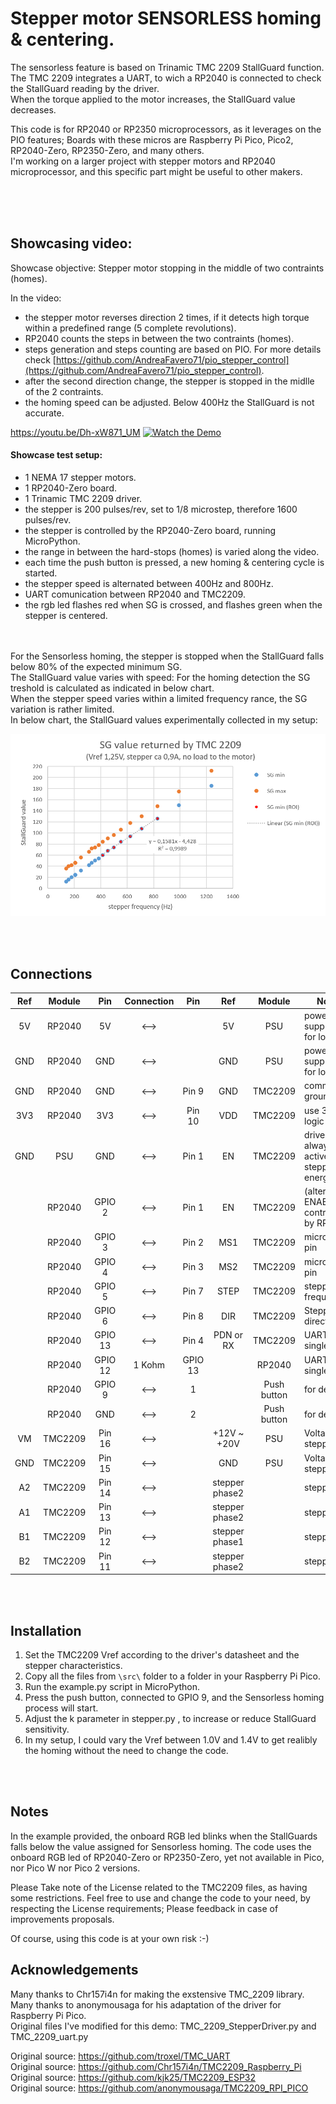 # Stepper motor SENSORLESS homing & centering.
The sensorless feature is based on Trinamic TMC 2209 StallGuard function.<br>
The TMC 2209 integrates a UART, to wich a RP2040 is connected to check the StallGuard reading by the driver.<br>
When the torque applied to the motor increases, the StallGuard value decreases.<br>

This code is for RP2040 or RP2350 microprocessors, as it leverages on the PIO features; Boards with these micros are Raspberry Pi Pico, Pico2, RP2040-Zero, RP2350-Zero, and many others.<br>
I'm working on a larger project with stepper motors and RP2040 microprocessor, and this specific part might be useful to other makers.

<br><br><br>

## Showcasing video:
Showcase objective: Stepper motor stopping in the middle of two contraints (homes).<br>

In the video:
 - the stepper motor reverses direction 2 times, if it detects high torque within a predefined range (5 complete revolutions).
 - RP2040 counts the steps in between the two contraints (homes).
 - steps generation and steps counting are based on PIO. For more details check [https://github.com/AndreaFavero71/pio_stepper_control](https://github.com/AndreaFavero71/pio_stepper_control).
 - after the second direction change, the stepper is stopped in the midlle of the 2 contraints.
 - the homing speed can be adjusted. Below 400Hz the StallGuard is not accurate.
 
   
https://youtu.be/Dh-xW871_UM
[![Watch the Demo](https://i.ytimg.com/vi/Dh-xW871_UM/maxresdefault.jpg)](https://youtu.be/Dh-xW871_UM)


#### Showcase test setup:
 - 1 NEMA 17 stepper motors.
 - 1 RP2040-Zero board.
 - 1 Trinamic TMC 2209 driver.
 - the stepper is 200 pulses/rev, set to 1/8 microstep, therefore 1600 pulses/rev.
 - the stepper is controlled by the RP2040-Zero board, running MicroPython.
 - the range in between the hard-stops (homes) is varied along the video.
 - each time the push button is pressed, a new homing & centering cycle is started.
 - the stepper speed is alternated between 400Hz and 800Hz.
 - UART comunication between RP2040 and TMC2209.
 - the rgb led flashes red when SG is crossed, and flashes green when the stepper is centered. 
<br><br><br>


For the Sensorless homing, the stepper is stopped when the StallGuard falls below 80% of the expected minimum SG.<br>
The StallGuard value varies with speed: For the homing detection the SG treshold is calculated as indicated in below chart.<br>
When the stepper speed varies within a limited frequency rance, the SG variation is rather limited.<br>
In below chart, the StallGuard values experimentally collected in my setup:<br>
 
  ![title image](/images/sg_chart.PNG)
 
<br><br>

## Connections

| Ref |  Module |   Pin   | Connection |   Pin   |       Ref      |    Module   | Notes                                      |
|:---:|:-------:|:-------:|:----------:|:-------:|:--------------:|:-----------:|--------------------------------------------|
|  5V |  RP2040 |    5V   |    <-->    |         |       5V       |     PSU     | power supply unit for logic                |
| GND |  RP2040 |   GND   |    <-->    |         |       GND      |     PSU     | power supply unit for logic                |
| GND |  RP2040 |   GND   |    <-->    |  Pin 9  |       GND      |   TMC2209   | common ground                              |
| 3V3 |  RP2040 |   3V3   |    <-->    |  Pin 10 |       VDD      |   TMC2209   | use 3v3 for logic                          |
| GND |   PSU   |   GND   |    <-->    |  Pin 1  |       EN       |   TMC2209   | driver always active, stepper energized    |
|     |  RP2040 |  GPIO 2 |    <-->    |  Pin 1  |       EN       |   TMC2209   | (alternative) ENABLE controlled by RP2040  |
|     |  RP2040 |  GPIO 3 |    <-->    |  Pin 2  |       MS1      |   TMC2209   | micro step pin                             |
|     |  RP2040 |  GPIO 4 |    <-->    |  Pin 3  |       MS2      |   TMC2209   | micro step pin                             |
|     |  RP2040 |  GPIO 5 |    <-->    |  Pin 7  |      STEP      |   TMC2209   | stepper frequency                          |
|     |  RP2040 |  GPIO 6 |    <-->    |  Pin 8  |       DIR      |   TMC2209   | Stepper direction                          |
|     |  RP2040 | GPIO 13 |    <-->    |  Pin 4  |    PDN or RX   |   TMC2209   | UART single line                           |
|     |  RP2040 | GPIO 12 |   1 Kohm   | GPIO 13 |                |    RP2040   | UART single line                           |
|     |  RP2040 |  GPIO 9 |    <-->    |    1    |                | Push button | for demo                                   |
|     |  RP2040 |   GND   |    <-->    |    2    |                | Push button | for demo                                   |
|  VM | TMC2209 |  Pin 16 |    <-->    |         |   +12V ~ +20V  |     PSU     | Voltage for stepper                        |
| GND | TMC2209 |  Pin 15 |    <-->    |         |       GND      |     PSU     | Voltage for stepper                        |
|  A2 | TMC2209 |  Pin 14 |    <-->    |         | stepper phase2 |             | stepper                                    |
|  A1 | TMC2209 |  Pin 13 |    <-->    |         | stepper phase2 |             | stepper                                    |
|  B1 | TMC2209 |  Pin 12 |    <-->    |         | stepper phase1 |             | stepper                                    |
|  B2 | TMC2209 |  Pin 11 |    <-->    |         | stepper phase2 |             | stepper                                    |
	
<br><br>

## Installation
1. Set the TMC2209 Vref according to the driver's datasheet and the stepper characteristics.
2. Copy all the files from `\src\` folder to a folder in your Raspberry Pi Pico.
3. Run the example.py script in MicroPython.
4. Press the push button, connected to GPIO 9, and the Sensorless homing process will start.
5. Adjust the k parameter in stepper.py , to increase or reduce StallGuard sensitivity.
6. In my setup, I could vary the Vref between 1.0V and 1.4V to get realibly the homing without the need to change the code.

<br><br>

## Notes
In the example provided, the onboard RGB led blinks when the StallGuards falls below the value assigned for Sensorless homing. The code uses the onboard RGB led of RP2040-Zero or RP2350-Zero, yet not available in Pico, nor Pico W nor Pico 2 versions. 

Please Take note of the License related to the TMC2209 files, as having some restrictions.
Feel free to use and change the code to your need, by respecting the License requirements; Please feedback in case of improvements proposals.

Of course, using this code is at your own risk :-)


## Acknowledgements
Many thanks to Chr157i4n for making the exstensive TMC_2209 library.<br>
Many thanks to anonymousaga for his adaptation of the driver for Raspberry Pi Pico.<br>
Original files I've modified for this demo: TMC_2209_StepperDriver.py and TMC_2209_uart.py<br>

Original source: https://github.com/troxel/TMC_UART<br>
Original source: https://github.com/Chr157i4n/TMC2209_Raspberry_Pi<br>
Original source: https://github.com/kjk25/TMC2209_ESP32<br>
Original source: https://github.com/anonymousaga/TMC2209_RPI_PICO<br>

